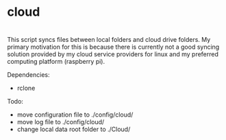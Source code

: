 #
# cloud
#

This script syncs files between local folders and cloud drive folders.  My primary motivation for this is because there is currently not a good syncing solution provided by my cloud service providers for linux and my preferred computing platform (raspberry pi).

Dependencies:
* rclone

Todo:
* move configuration file to ./config/cloud/
* move log file to ./config/cloud/
* change local data root folder to ./Cloud/

